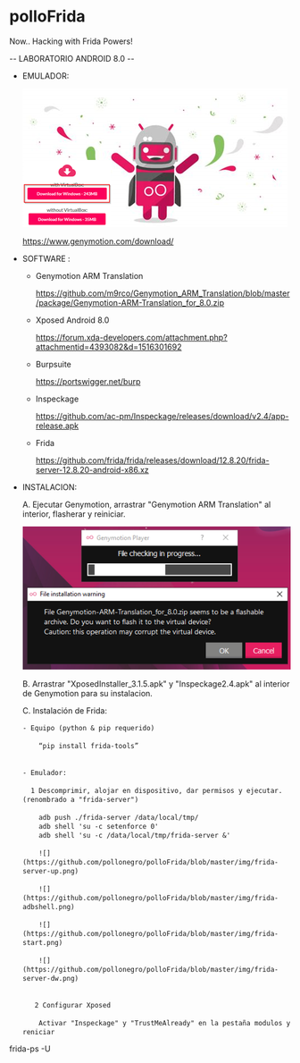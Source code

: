 # polloFrida
Now.. Hacking with Frida Powers!



-- LABORATORIO ANDROID 8.0 --



- EMULADOR: 

    ![](https://github.com/pollonegro/polloFrida/blob/master/img/genylogo.png)

    https://www.genymotion.com/download/



- SOFTWARE :

  - Genymotion ARM Translation 
  
    https://github.com/m9rco/Genymotion_ARM_Translation/blob/master/package/Genymotion-ARM-Translation_for_8.0.zip


  - Xposed Android 8.0
  
    https://forum.xda-developers.com/attachment.php?attachmentid=4393082&d=1516301692


  - Burpsuite
  
    https://portswigger.net/burp
  
  
  - Inspeckage 
  
    https://github.com/ac-pm/Inspeckage/releases/download/v2.4/app-release.apk
  
  
  - Frida 
  
    https://github.com/frida/frida/releases/download/12.8.20/frida-server-12.8.20-android-x86.xz
    
    


- INSTALACION:

   A. Ejecutar Genymotion, arrastrar "Genymotion ARM Translation" al interior, flasherar y reiniciar.
    
    ![](https://github.com/pollonegro/polloFrida/blob/master/img/armgeny.png)
    
    
   B. Arrastrar "XposedInstaller_3.1.5.apk" y "Inspeckage2.4.apk" al interior de Genymotion para su instalacion.
      
    
   C. Instalación de Frida: 
   
      - Equipo (python & pip requerido)
      
          “pip install frida-tools”


      - Emulador:
    
        1 Descomprimir, alojar en dispositivo, dar permisos y ejecutar. (renombrado a "frida-server")
        
          adb push ./frida-server /data/local/tmp/
          adb shell 'su -c setenforce 0' 
          adb shell 'su -c /data/local/tmp/frida-server &' 

          ![](https://github.com/pollonegro/polloFrida/blob/master/img/frida-server-up.png)

          ![](https://github.com/pollonegro/polloFrida/blob/master/img/frida-adbshell.png)

          ![](https://github.com/pollonegro/polloFrida/blob/master/img/frida-start.png)
          
          ![](https://github.com/pollonegro/polloFrida/blob/master/img/frida-server-dw.png)
          
          
         2 Configurar Xposed 
          
          Activar "Inspeckage" y "TrustMeAlready" en la pestaña modulos y reniciar

  



frida-ps -U 
 
